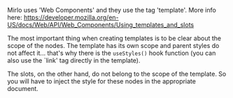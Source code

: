 Mirlo uses 'Web Components' and they use the tag 'template'. More info here:
https://developer.mozilla.org/en-US/docs/Web/API/Web_Components/Using_templates_and_slots

The most important thing when creating templates is to be clear about the scope of the nodes. The template has its own
scope and parent styles do not affect it... that's why there is the `useStyles()` hook function (you can also use the
`link' tag directly in the template).

The slots, on the other hand, do not belong to the scope of the template. So you will have to inject the style for these
nodes in the appropriate document.
